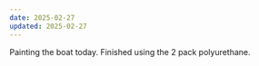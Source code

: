 ```yaml
---
date: 2025-02-27
updated: 2025-02-27
---
```

Painting the boat today. Finished using the 2 pack polyurethane. 